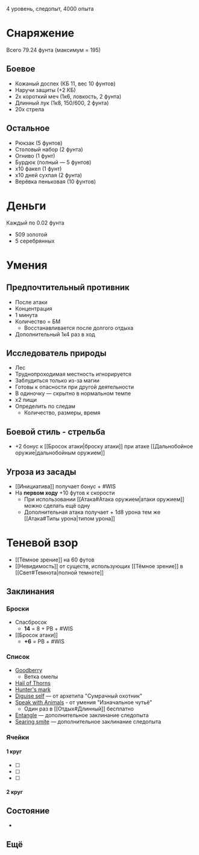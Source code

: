 
4 уровень, следопыт, 4000 опыта
# Снаряжение
Всего 79.24 фунта (максимум = 195)
## Боевое
* Кожаный доспех (КБ 11, вес 10 фунтов)
* Наручи защиты (+2 КБ)
* 2х короткий меч (1к6, ловкость, 2 фунта)
* Длинный лук (1к8, 150/600, 2 фунта)
* 20х стрела

## Остальное
* Рюкзак (5 фунтов)
* Столовый набор (2 фунта)
* Огниво (1 фунт)
* Бурдюк (полный — 5 фунтов)
* х10 факел (1 фунт)
* х10 дней сухпая (2 фунта)
* Верёвка пеньковая (10 фунтов)

# Деньги
Каждый по 0.02 фунта
* 509 золотой
* 5 серебрянных

# Умения
## Предпочтительный противник

* После атаки
* Концентрация
* 1 минута
* Количество = БМ
    * Восстанавливается после долгого отдыха
* Дополнительный 1к4 раз в ход

## Исследователь природы
* Лес 
* Труднопроходимая местность игнорируется
* Заблудиться только из-за магии
* Готовы к опасности при другой деятельности
* В одиночку — скрытно в нормальном темпе
* х2 пищи
* Определить по следам
  * Количество, размеры, время

## Боевой стиль - стрельба
* +2 бонус к [[Бросок атаки|броску атаки]] при атаке [[Дальнобойное оружие|дальнобойным оружием]]

## Угроза из засады
* [[Инициатива]] получает бонус + #WIS 
* На **первом ходу** +10 футов к скорости
	* При использовании [[Атака#Атака оружием|атаки оружием]] можно сделать ещё одну
	* Дополнительная атака получает + 1d8 урона тем же [[Атака#Типы урона|типом урона]]

# Теневой взор
* [[Тёмное зрение]] на 60 футов
* [[Невидимость]] от существ, использующих [[Тёмное зрение]] в [[Свет#Темнота|полной темноте]]

## Заклинания

### Броски

* Спасбросок
	* **14** = 8 + PB + #WIS 
* [[Бросок атаки]]
	* **+6** = PB + #WIS 

### Список
* [Goodberry](https://dnd.su/spells/78-goodberry/)
	* Ветка омелы
* [Hail of Thorns](https://dnd.su/spells/50-hail_of_thorns/)
* [Hunter's mark](https://dnd.su/spells/164-hunter_s_mark/)
* [Diguise self](https://dnd.su/spells/157-disguise_self/) — от архетипа "Сумрачный охотник"
* [Speak with Animals](https://dnd.su/spells/292-speak_with_animals/) - от умения "Изначальное чутьё"
	* Один раз в [[Отдых#Длинный]] бесплатно
* [Entangle](https://dnd.su/spells/211-entangle/) — дополнительное заклинание следопыта
* [Searing smite](https://dnd.su/spells/224-searing_smite/) — дополнительное заклинание следопыта

### Ячейки

#### 1 круг
* [ ] 
* [ ] 
* [ ] 
#### 2 круг

## Состояние
* 

## Ещё